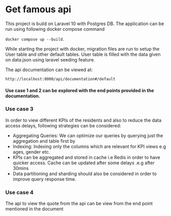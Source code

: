 
# Get famous api 

This project is build on Laravel 10 with Postgres DB. The application can be run using following docker compose command 

`docker compose up --build`.

While starting the project with docker, migration files are run to setup the User table and other default tables. User table is filled with the data given on data.json using laravel seeding feature. 

The api documentation can be viewed at: 

`http://localhost:8000/api/documentation#/default`


#### Use case 1 and 2 can be explored with the end points provided in the documentation.

### Use case 3 
In order to view different KPIs of the residents and also to reduce the data access delays, following strategies can be considered:

- Aggregating Queries: We can optimize our queries by querying just the aggregation and table first by 
- Indexing: Indexing only the columns which are relevant for KPI views e.g ages, gender etc.
- KPIs can be aggregated and stored in cache i.e Redis in order to have quicker access. Cache can be updated after some delays .e.g after 30mins
-  Data partitioning and sharding should also be considered in order to improve query response time. 

### Use case 4

The api to view the quote from the api can be view from the end point mentioned in the document 
